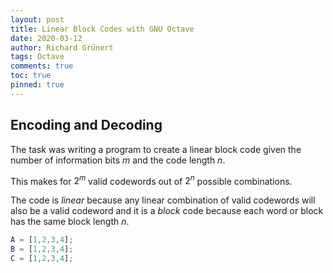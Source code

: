 ```yaml
---
layout: post
title: Linear Block Codes with GNU Octave
date: 2020-03-12
author: Richard Grünert
tags: Octave
comments: true
toc: true
pinned: true
---
```


## Encoding and Decoding
The task was writing a program to create a linear block code given the number of information bits $m$ and the code length $n$. 

This makes for $2^m$ valid codewords out of $2^n$ possible combinations.

The code is _linear_ because any linear combination of valid codewords will also be a valid codeword and it is a _block_ code because each word or block has the same block length $n$.

```matlab
A = [1,2,3,4];
B = [1,2,3,4];
C = [1,2,3,4];
```
